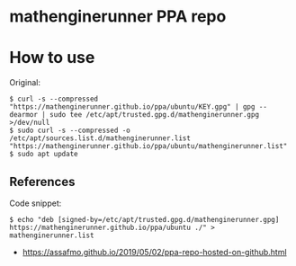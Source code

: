 # mathenginerunner PPA repo

# How to use

Original:

```console
$ curl -s --compressed "https://mathenginerunner.github.io/ppa/ubuntu/KEY.gpg" | gpg --dearmor | sudo tee /etc/apt/trusted.gpg.d/mathenginerunner.gpg >/dev/null
$ sudo curl -s --compressed -o /etc/apt/sources.list.d/mathenginerunner.list "https://mathenginerunner.github.io/ppa/ubuntu/mathenginerunner.list"
$ sudo apt update
```

## References

Code snippet:

```console
$ echo "deb [signed-by=/etc/apt/trusted.gpg.d/mathenginerunner.gpg] https://mathenginerunner.github.io/ppa/ubuntu ./" > mathenginerunner.list
```

- https://assafmo.github.io/2019/05/02/ppa-repo-hosted-on-github.html
